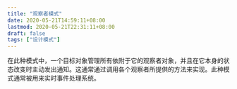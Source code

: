 ```yaml
---
title: "观察者模式"
date: 2020-05-21T14:59:11+08:00
lastmod: 2020-05-21T22:31:11+08:00
draft: false
tags: ["设计模式"]
---
```


在此种模式中，一个目标对象管理所有依附于它的观察者对象，并且在它本身的状态改变时主动发出通知。这通常通过调用各个观察者所提供的方法来实现。此种模式通常被用来实时事件处理系统。

<!--more-->
